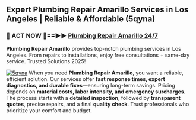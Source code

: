 ## Expert Plumbing Repair Amarillo Services in Los Angeles | Reliable & Affordable (5qyna)  

<h3>🚿 ACT NOW 🌟==►► <a href="https://tinyurl.com/2ne6vx2x" rel="nofollow">Plumbing Repair Amarillo 24/7</a></h3>

**Plumbing Repair Amarillo** provides top-notch plumbing services in Los Angeles. From repairs to installations, enjoy free consultations + same-day service. Trusted Solutions 2025!

[![5qyna](https://i.imgur.com/4PFF4AK.jpeg)](https://tinyurl.com/2ne6vx2x)
When you need **Plumbing Repair Amarillo**, you want a reliable, efficient solution. Our services offer **fast response times, expert diagnostics, and durable fixes**—ensuring long-term savings. Pricing depends on **material costs, labor intensity, and emergency surcharges**. The process starts with a **detailed inspection**, followed by **transparent quotes**, precise repairs, and a final **quality check**. Trust professionals who prioritize your comfort and budget.
